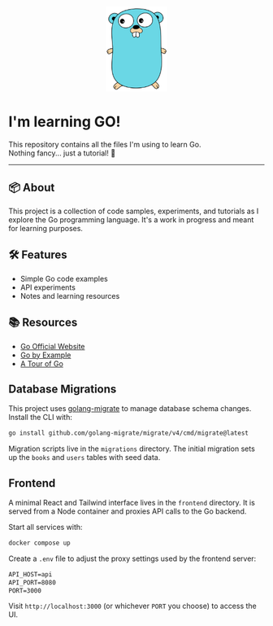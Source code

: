 
<div align="center">
    <img src="https://raw.githubusercontent.com/golang-samples/gopher-vector/master/gopher.svg" alt="Go Gopher" width="120"/>
</div>

# I'm learning GO!

This repository contains all the files I'm using to learn Go.  
Nothing fancy... just a tutorial! 🚀

---

## 📦 About

This project is a collection of code samples, experiments, and tutorials as I explore the Go programming language. It's a work in progress and meant for learning purposes.

## 🛠️ Features

- Simple Go code examples
- API experiments
- Notes and learning resources

## 📚 Resources

- [Go Official Website](https://golang.org/)
- [Go by Example](https://gobyexample.com/)
- [A Tour of Go](https://tour.golang.org/)

## Database Migrations

This project uses [golang-migrate](https://github.com/golang-migrate/migrate) to manage database schema changes. Install the CLI with:

```bash
go install github.com/golang-migrate/migrate/v4/cmd/migrate@latest
```

Migration scripts live in the `migrations` directory. The initial migration sets up the `books` and `users` tables with seed data.


## Frontend

A minimal React and Tailwind interface lives in the `frontend` directory. It is served from a Node container and proxies API calls to the Go backend.

Start all services with:

```bash
docker compose up
```

Create a `.env` file to adjust the proxy settings used by the frontend server:

```
API_HOST=api
API_PORT=8080
PORT=3000
```

Visit `http://localhost:3000` (or whichever `PORT` you choose) to access the UI.
